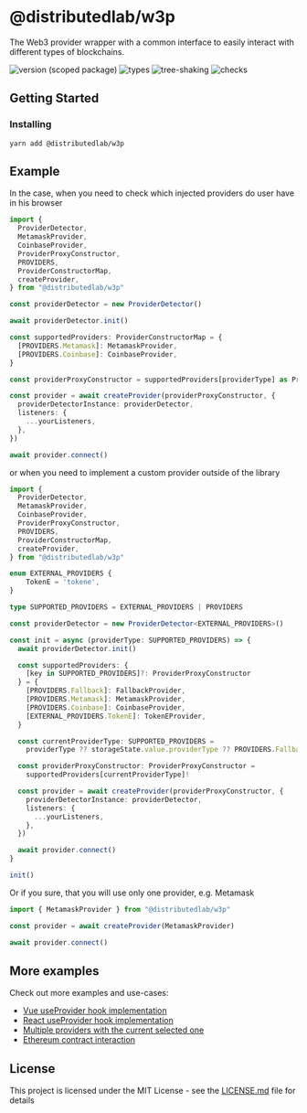 # @distributedlab/w3p

The Web3 provider wrapper with a common interface to easily interact with different types of blockchains.

![version (scoped package)](https://badgen.net/npm/v/@distributedlab/w3p)
![types](https://badgen.net/npm/types/@distributedlab/w3p)
![tree-shaking](https://badgen.net/bundlephobia/tree-shaking/@distributedlab/w3p)
![checks](https://badgen.net/github/checks/distributed-lab/web-kit/main)

## Getting Started

### Installing

```
yarn add @distributedlab/w3p
```

## Example

In the case, when you need to check which injected providers do user have in his browser

```ts
import {
  ProviderDetector,
  MetamaskProvider,
  CoinbaseProvider,
  ProviderProxyConstructor,
  PROVIDERS,
  ProviderConstructorMap,
  createProvider,
} from "@distributedlab/w3p"

const providerDetector = new ProviderDetector()

await providerDetector.init()

const supportedProviders: ProviderConstructorMap = {
  [PROVIDERS.Metamask]: MetamaskProvider,
  [PROVIDERS.Coinbase]: CoinbaseProvider,
}

const providerProxyConstructor = supportedProviders[providerType] as ProviderProxyConstructor

const provider = await createProvider(providerProxyConstructor, {
  providerDetectorInstance: providerDetector,
  listeners: {
    ...yourListeners,
  },
})

await provider.connect()
```

or when you need to implement a custom provider outside of the library

```ts
import {
  ProviderDetector,
  MetamaskProvider,
  CoinbaseProvider,
  ProviderProxyConstructor,
  PROVIDERS,
  ProviderConstructorMap,
  createProvider,
} from "@distributedlab/w3p"

enum EXTERNAL_PROVIDERS {
    TokenE = 'tokene',
}

type SUPPORTED_PROVIDERS = EXTERNAL_PROVIDERS | PROVIDERS

const providerDetector = new ProviderDetector<EXTERNAL_PROVIDERS>()

const init = async (providerType: SUPPORTED_PROVIDERS) => {
  await providerDetector.init()

  const supportedProviders: {
    [key in SUPPORTED_PROVIDERS]?: ProviderProxyConstructor
  } = {
    [PROVIDERS.Fallback]: FallbackProvider,
    [PROVIDERS.Metamask]: MetamaskProvider,
    [PROVIDERS.Coinbase]: CoinbaseProvider,
    [EXTERNAL_PROVIDERS.TokenE]: TokenEProvider,
  }

  const currentProviderType: SUPPORTED_PROVIDERS =
    providerType ?? storageState.value.providerType ?? PROVIDERS.Fallback

  const providerProxyConstructor: ProviderProxyConstructor =
    supportedProviders[currentProviderType]!

  const provider = await createProvider(providerProxyConstructor, {
    providerDetectorInstance: providerDetector,
    listeners: {
      ...yourListeners,
    },
  })

  await provider.connect()
}

init()
```

Or if you sure, that you will use only one provider, e.g. Metamask

```ts
import { MetamaskProvider } from "@distributedlab/w3p"

const provider = await createProvider(MetamaskProvider)

await provider.connect()
```

## More examples
Check out more examples and use-cases:

- [Vue useProvider hook implementation](./examples/vue-use-provider-hook.ts)
- [React useProvider hook implementation](./examples/react-use-provider-hook.ts)
- [Multiple providers with the current selected one](./examples/multiple-providers.ts)
- [Ethereum contract interaction](./examples/eth-contract-call.ts)

## License

This project is licensed under the MIT License - see the [LICENSE.md](../../LICENSE) file for details
